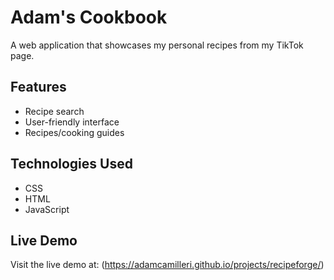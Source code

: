 # Adam's Cookbook

A web application that showcases my personal recipes from my TikTok page.

## Features

- Recipe search
- User-friendly interface
- Recipes/cooking guides

## Technologies Used

- CSS
- HTML
- JavaScript

## Live Demo

Visit the live demo at: (https://adamcamilleri.github.io/projects/recipeforge/)
